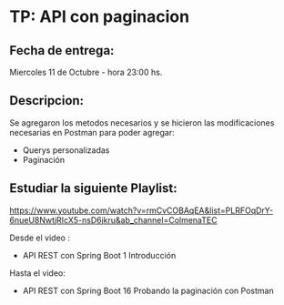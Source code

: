 # TP: API con paginacion
## Fecha de entrega: 
Miercoles 11 de Octubre - hora 23:00 hs.

## Descripcion:
Se agregaron los metodos necesarios y se hicieron las modificaciones necesarias en Postman para poder agregar:
- Querys personalizadas
- Paginación

## Estudiar la siguiente Playlist:

https://www.youtube.com/watch?v=rmCvCOBAqEA&list=PLRFOqDrY-6nueU8NwtjRIcX5-nsD6jkru&ab_channel=ColmenaTEC

Desde el video :
- API REST con Spring Boot 1 Introducción

Hasta el video:
- API REST con Spring Boot 16 Probando la paginación con Postman 
